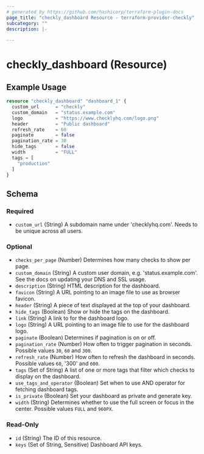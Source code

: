 ```yaml
---
# generated by https://github.com/hashicorp/terraform-plugin-docs
page_title: "checkly_dashboard Resource - terraform-provider-checkly"
subcategory: ""
description: |-
  
---
```


# checkly_dashboard (Resource)



## Example Usage

```terraform
resource "checkly_dashboard" "dashboard_1" {
  custom_url      = "checkly"
  custom_domain   = "status.example.com"
  logo            = "https://www.checklyhq.com/logo.png"
  header          = "Public dashboard"
  refresh_rate    = 60
  paginate        = false
  pagination_rate = 30
  hide_tags       = false
  width           = "FULL"
  tags = [
    "production"
  ]
}
```

<!-- schema generated by tfplugindocs -->
## Schema

### Required

- `custom_url` (String) A subdomain name under 'checklyhq.com'. Needs to be unique across all users.

### Optional

- `checks_per_page` (Number) Determines how many checks to show per page.
- `custom_domain` (String) A custom user domain, e.g. 'status.example.com'. See the docs on updating your DNS and SSL usage.
- `description` (String) HTML <meta> description for the dashboard.
- `favicon` (String) A URL pointing to an image file to use as browser favicon.
- `header` (String) A piece of text displayed at the top of your dashboard.
- `hide_tags` (Boolean) Show or hide the tags on the dashboard.
- `link` (String) A link to for the dashboard logo.
- `logo` (String) A URL pointing to an image file to use for the dashboard logo.
- `paginate` (Boolean) Determines if pagination is on or off.
- `pagination_rate` (Number) How often to trigger pagination in seconds. Possible values `30`, `60` and `300`.
- `refresh_rate` (Number) How often to refresh the dashboard in seconds. Possible values `60`, '300' and `600`.
- `tags` (Set of String) A list of one or more tags that filter which checks to display on the dashboard.
- `use_tags_and_operator` (Boolean) Set when to use AND operator for fetching dashboard tags.
- `is_private` (Boolean) Set your dashboard as private and generate key.
- `width` (String) Determines whether to use the full screen or focus in the center. Possible values `FULL` and `960PX`.

### Read-Only

- `id` (String) The ID of this resource.
- `keys` (Set of String, Sensitive) Dashboard API keys.


